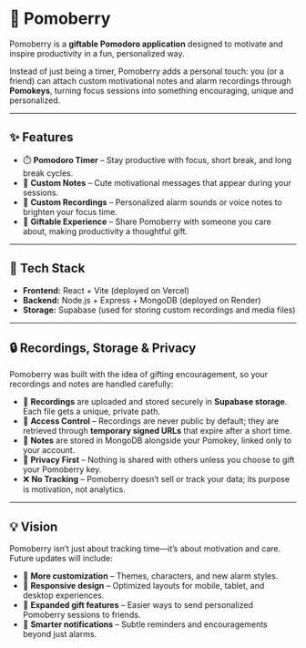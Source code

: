 # 🍓 Pomoberry

Pomoberry is a **giftable Pomodoro application** designed to motivate and inspire productivity in a fun, personalized way.  

Instead of just being a timer, Pomoberry adds a personal touch: you (or a friend) can attach custom motivational notes and alarm recordings through **Pomokeys**, turning focus sessions into something encouraging, unique and personalized.

---

## ✨ Features
- ⏱️ **Pomodoro Timer** – Stay productive with focus, short break, and long break cycles.  
- 💌 **Custom Notes** – Cute motivational messages that appear during your sessions.  
- 🎵 **Custom Recordings** – Personalized alarm sounds or voice notes to brighten your focus time.  
- 🎁 **Giftable Experience** – Share Pomoberry with someone you care about, making productivity a thoughtful gift.  

---

## 🚀 Tech Stack
- **Frontend:** React + Vite (deployed on Vercel)  
- **Backend:** Node.js + Express + MongoDB (deployed on Render)  
- **Storage:** Supabase (used for storing custom recordings and media files)  

---

## 🔒 Recordings, Storage & Privacy
Pomoberry was built with the idea of gifting encouragement, so your recordings and notes are handled carefully:  
- 🎵 **Recordings** are uploaded and stored securely in **Supabase storage**. Each file gets a unique, private path.  
- 🔑 **Access Control** – Recordings are never public by default; they are retrieved through **temporary signed URLs** that expire after a short time.  
- 📝 **Notes** are stored in MongoDB alongside your Pomokey, linked only to your account.  
- 🔐 **Privacy First** – Nothing is shared with others unless you choose to gift your Pomoberry key.  
- ❌ **No Tracking** – Pomoberry doesn’t sell or track your data; its purpose is motivation, not analytics.  

---

## 💡 Vision
Pomoberry isn’t just about tracking time—it’s about motivation and care.  
Future updates will include:  
- 🎨 **More customization** – Themes, characters, and new alarm styles.  
- 📱 **Responsive design** – Optimized layouts for mobile, tablet, and desktop experiences.  
- 🤝 **Expanded gift features** – Easier ways to send personalized Pomoberry sessions to friends.  
- 🔔 **Smarter notifications** – Subtle reminders and encouragements beyond just alarms.  


